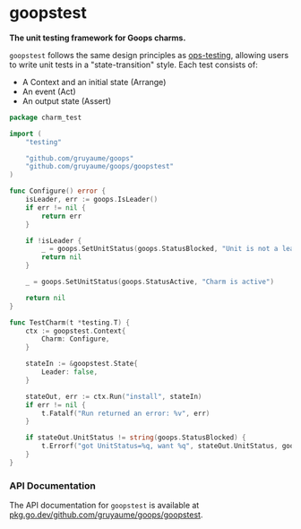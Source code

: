 # goopstest

**The unit testing framework for Goops charms.**

`goopstest` follows the same design principles as [ops-testing](https://ops.readthedocs.io/en/latest/reference/ops-testing.html#ops-testing), allowing users to write unit tests in a "state-transition" style. Each test consists of:
- A Context and an initial state (Arrange)
- An event (Act)
- An output state (Assert)

```go
package charm_test

import (
	"testing"

	"github.com/gruyaume/goops"
	"github.com/gruyaume/goops/goopstest"
)

func Configure() error {
	isLeader, err := goops.IsLeader()
	if err != nil {
		return err
	}

	if !isLeader {
		_ = goops.SetUnitStatus(goops.StatusBlocked, "Unit is not a leader")
		return nil
	}

	_ = goops.SetUnitStatus(goops.StatusActive, "Charm is active")

	return nil
}

func TestCharm(t *testing.T) {
	ctx := goopstest.Context{
		Charm: Configure,
	}

	stateIn := &goopstest.State{
		Leader: false,
	}

	stateOut, err := ctx.Run("install", stateIn)
	if err != nil {
		t.Fatalf("Run returned an error: %v", err)
	}

	if stateOut.UnitStatus != string(goops.StatusBlocked) {
		t.Errorf("got UnitStatus=%q, want %q", stateOut.UnitStatus, goops.StatusBlocked)
	}
}
```

### API Documentation

The API documentation for `goopstest` is available at [pkg.go.dev/github.com/gruyaume/goops/goopstest](https://pkg.go.dev/github.com/gruyaume/goops/goopstest).
